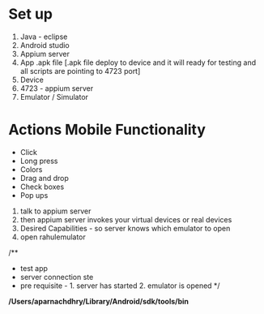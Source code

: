 
# Set up 
1. Java - eclipse
2. Android studio
3. Appium server
4. App  .apk file 
[.apk file deploy to device and it will ready for testing and all scripts are pointing to 4723 port]
5. Device
6. 4723 - appium server
7. Emulator / Simulator

# Actions Mobile Functionality

* Click
* Long press
* Colors
* Drag and drop
* Check boxes
* Pop ups


1. talk to appium server
2. then appium server invokes your  virtual devices or real devices
3. Desired Capabilities - so server knows which emulator to open 
4. open rahulemulator

/**
* test app
* server connection ste
* pre requisite - 1. server has started 2. emulator is opened
*/

**/Users/aparnachdhry/Library/Android/sdk/tools/bin**
